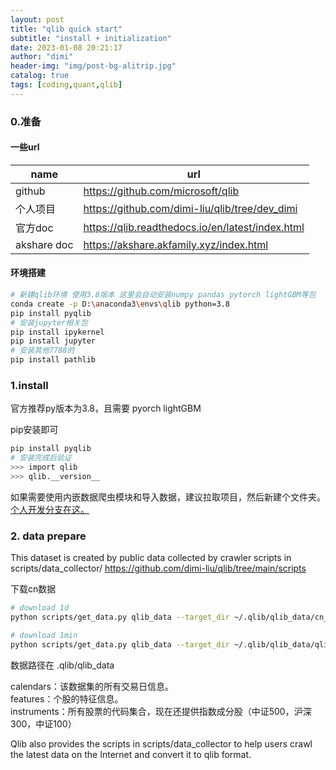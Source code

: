 ```yaml
---
layout: post
title: "qlib quick start"
subtitle: "install + initialization"
date: 2023-01-08 20:21:17
author: "dimi"
header-img: "img/post-bg-alitrip.jpg"
catalog: true
tags: [coding,quant,qlib]
---
```


### 0.准备

#### 一些url

| name        | url                                              |
|-----------  | ------------------------------------------------ |
| github      | https://github.com/microsoft/qlib                |
| 个人项目     | https://github.com/dimi-liu/qlib/tree/dev_dimi   |
| 官方doc      | https://qlib.readthedocs.io/en/latest/index.html |
| akshare doc | https://akshare.akfamily.xyz/index.html          |

#### 环境搭建

```bash
# 新建qlib环境 使用3.8版本 这里会自动安装numpy pandas pytorch lightGBM等包
conda create -p D:\anaconda3\envs\qlib python=3.8
pip install pyqlib
# 安装jupyter相关包
pip install ipykernel   
pip install jupyter
# 安装其他7788的
pip install pathlib
```

### 1.install

官方推荐py版本为3.8，且需要 pyorch lightGBM

pip安装即可

```bash
pip install pyqlib
# 安装完成后验证
>>> import qlib
>>> qlib.__version__    
```

如果需要使用内嵌数据爬虫模块和导入数据，建议拉取项目，然后新建个文件夹。[个人开发分支在这。](https://github.com/dimi-liu/qlib/tree/dev_dimi)



### 2. data prepare

This dataset is created by public data collected by crawler scripts in   scripts/data_collector/
https://github.com/dimi-liu/qlib/tree/main/scripts

下载cn数据

```bash
# download 1d
python scripts/get_data.py qlib_data --target_dir ~/.qlib/qlib_data/cn_data --region cn

# download 1min
python scripts/get_data.py qlib_data --target_dir ~/.qlib/qlib_data/qlib_cn_1min --region cn --interval 1min
```

数据路径在 .qlib/qlib_data

calendars：该数据集的所有交易日信息。  
features：个股的特征信息。  
instruments：所有股票的代码集合，现在还提供指数成分股（中证500，沪深300，中证100）

Qlib also provides the scripts in scripts/data_collector to help users crawl the latest data on the Internet and convert it to qlib format.